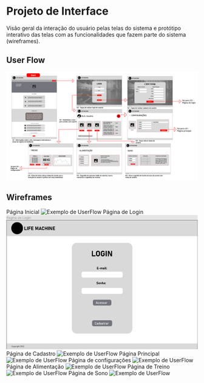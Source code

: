 
# Projeto de Interface

Visão geral da interação do usuário pelas telas do sistema e protótipo interativo das telas com as funcionalidades que fazem parte do sistema (wireframes).

## User Flow

![Exemplo de UserFlow](img/userflow-lifemachine.png)

## Wireframes

Página Inicial
![Exemplo de UserFlow](img/PaginaInicial.png)
Página de Login
![Exemplo de UserFlow](img/PaginaLogin.png)
Página de Cadastro
![Exemplo de UserFlow](img/PaginaCadastro)
Página Principal
![Exemplo de UserFlow](img/PaginaPrincipal)
Página de configurações
![Exemplo de UserFlow](img/PaginaConfiguracoes)
Página de Alimentação
![Exemplo de UserFlow](img/PaginaAlimentacao)
Página de Treino
![Exemplo de UserFlow](img/PaginaTreino)
Página de Sono
![Exemplo de UserFlow](img/PaginaSono)

